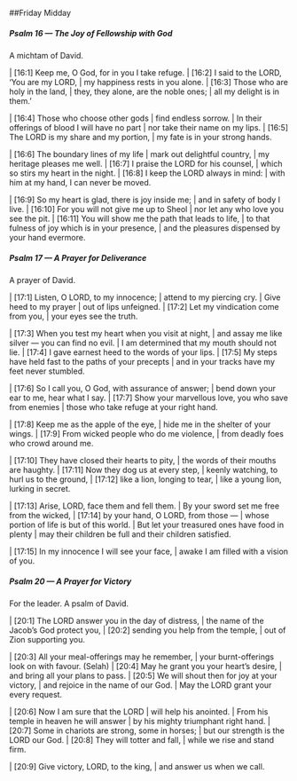 ##Friday Midday


##### Psalm 16 — The Joy of Fellowship with God #####

A michtam of David.

|   [16:1] Keep me, O God, for in you I take refuge.
|     [16:2] I said to the LORD, ‘You are my LORD,
|  my happiness rests in you alone.
|   [16:3] Those who are holy in the land,
|    they, they alone, are the noble ones;
|    all my delight is in them.’

|   [16:4] Those who choose other gods
|    find endless sorrow.
|  In their offerings of blood I will have no part
|    nor take their name on my lips.
|   [16:5] The LORD is my share and my portion,
|    my fate is in your strong hands.

|   [16:6] The boundary lines of my life
|    mark out delightful country,
|    my heritage pleases me well.
|   [16:7] I praise the LORD for his counsel,
|    which so stirs my heart in the night.
|   [16:8] I keep the LORD always in mind:
|    with him at my hand, I can never be moved.

|   [16:9] So my heart is glad, there is joy inside me;
|    and in safety of body I live.
|   [16:10] For you will not give me up to Sheol
|    nor let any who love you see the pit.
|   [16:11] You will show me the path that leads to life,
|    to that fulness of joy which is in your presence,
|    and the pleasures dispensed by your hand evermore.

##### Psalm 17 — A Prayer for Deliverance #####

A prayer of David.

|   [17:1] Listen, O LORD, to my innocence;
|    attend to my piercing cry.
|  Give heed to my prayer
|    out of lips unfeigned.
|   [17:2] Let my vindication come from you,
|    your eyes see the truth.

|   [17:3] When you test my heart when you visit at night,
|    and assay me like silver — you can find no evil.
|  I am determined that my mouth should not lie.
|     [17:4] I gave earnest heed to the words of your lips.
|   [17:5] My steps have held fast to the paths of your precepts
|    and in your tracks have my feet never stumbled.

|   [17:6] So I call you, O God, with assurance of answer;
|    bend down your ear to me, hear what I say.
|   [17:7] Show your marvellous love, you who save from enemies
|    those who take refuge at your right hand.

|   [17:8] Keep me as the apple of the eye,
|    hide me in the shelter of your wings.
|   [17:9] From wicked people who do me violence,
|    from deadly foes who crowd around me.

|   [17:10] They have closed their hearts to pity,
|    the words of their mouths are haughty.
|   [17:11] Now they dog us at every step,
|    keenly watching, to hurl us to the ground,
|   [17:12] like a lion, longing to tear,
|    like a young lion, lurking in secret.

|   [17:13] Arise, LORD, face them and fell them.
|    By your sword set me free from the wicked,
|   [17:14] by your hand, O LORD, from those —
|    whose portion of life is but of this world.
|  But let your treasured ones have food in plenty
|  may their children be full and their children satisfied.

|     [17:15] In my innocence I will see your face,
|  awake I am filled with a vision of you.

##### Psalm 20 — A Prayer for Victory #####

For the leader. A psalm of David.

|   [20:1] The LORD answer you in the day of distress,
|    the name of the Jacob’s God protect you,
|   [20:2] sending you help from the temple,
|    out of Zion supporting you.

|   [20:3] All your meal-offerings may he remember,
|    your burnt-offerings look on with favour. (Selah)
|   [20:4] May he grant you your heart’s desire,
|    and bring all your plans to pass.
|   [20:5] We will shout then for joy at your victory,
|    and rejoice in the name of our God.
|    May the LORD grant your every request.

|   [20:6] Now I am sure that the LORD
|     will help his anointed.
|  From his temple in heaven he will answer
|    by his mighty triumphant right hand.
|   [20:7] Some in chariots are strong, some in horses;
|    but our strength is the LORD our God.
|   [20:8] They will totter and fall,
|    while we rise and stand firm.

|   [20:9] Give victory, LORD, to the king,
|    and answer us when we call.

